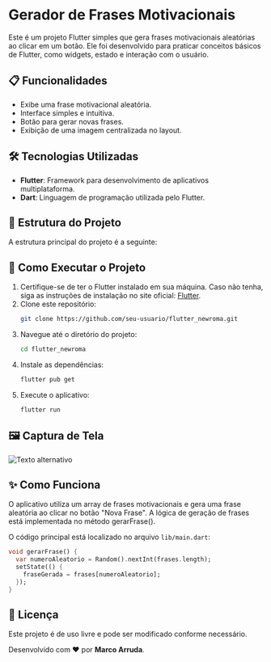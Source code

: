 # Gerador de Frases Motivacionais

Este é um projeto Flutter simples que gera frases motivacionais aleatórias ao clicar em um botão. Ele foi desenvolvido para praticar conceitos básicos de Flutter, como widgets, estado e interação com o usuário.

## 📋 Funcionalidades

- Exibe uma frase motivacional aleatória.
- Interface simples e intuitiva.
- Botão para gerar novas frases.
- Exibição de uma imagem centralizada no layout.

## 🛠️ Tecnologias Utilizadas

- **Flutter**: Framework para desenvolvimento de aplicativos multiplataforma.
- **Dart**: Linguagem de programação utilizada pelo Flutter.

## 📂 Estrutura do Projeto

A estrutura principal do projeto é a seguinte:



## 🚀 Como Executar o Projeto

1. Certifique-se de ter o Flutter instalado em sua máquina. Caso não tenha, siga as instruções de instalação no site oficial: [Flutter](https://flutter.dev/docs/get-started/install).
2. Clone este repositório:
   ```bash
   git clone https://github.com/seu-usuario/flutter_newroma.git
3. Navegue até o diretório do projeto:
   ```bash
   cd flutter_newroma
4. Instale as dependências:
   ```bash
   flutter pub get
5. Execute o aplicativo:
   ```bash
   flutter run

## 🖼️ Captura de Tela
![Texto alternativo](images/print.png)

## ✨ Como Funciona

O aplicativo utiliza um array de frases motivacionais e gera uma frase aleatória ao clicar no botão "Nova Frase". A lógica de geração de frases está implementada no método gerarFrase().

O código principal está localizado no arquivo `lib/main.dart`:

```dart
void gerarFrase() {
  var numeroAleatorio = Random().nextInt(frases.length);
  setState(() {
    fraseGerada = frases[numeroAleatorio];
  });
}
```

## 📜 Licença  

Este projeto é de uso livre e pode ser modificado conforme necessário.  

Desenvolvido com ❤️ por **Marco Arruda**.  
